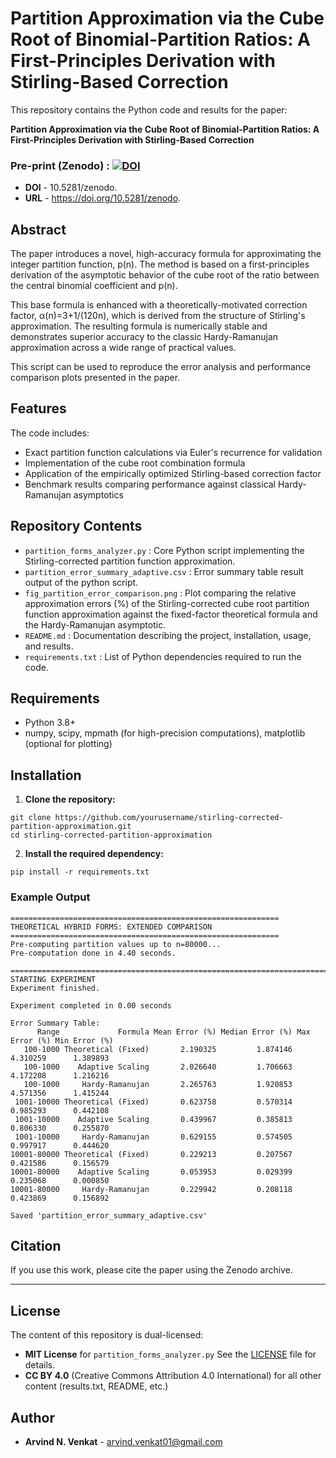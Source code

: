 # Partition Approximation via the Cube Root of Binomial-Partition Ratios: A First-Principles Derivation with Stirling-Based Correction

This repository contains the Python code and results for the paper:

**Partition Approximation via the Cube Root of Binomial-Partition Ratios: A First-Principles Derivation with Stirling-Based Correction**

### Pre-print (Zenodo) : [![DOI](https://zenodo.org/badge/DOI/10.5281/zenodo.17083711.svg)](https://doi.org/10.5281/zenodo.)
* **DOI** - 10.5281/zenodo.
* **URL** - https://doi.org/10.5281/zenodo.


## Abstract
The paper introduces a novel, high-accuracy formula for approximating the integer partition function, p(n). 
The method is based on a first-principles derivation of the asymptotic behavior of the cube root of the ratio between the central binomial coefficient and p(n).

This base formula is enhanced with a theoretically-motivated correction factor, α(n)=3+1/(120n), which is derived from the structure of Stirling's approximation. The resulting formula is numerically stable and demonstrates superior accuracy to the classic Hardy-Ramanujan approximation across a wide range of practical values.

This script can be used to reproduce the error analysis and performance comparison plots presented in the paper.

## Features
The code includes:
- Exact partition function calculations via Euler's recurrence for validation
- Implementation of the cube root combination formula
- Application of the empirically optimized Stirling-based correction factor
- Benchmark results comparing performance against classical Hardy-Ramanujan asymptotics

## Repository Contents
* `partition_forms_analyzer.py` : Core Python script implementing the Stirling-corrected partition function approximation.
* `partition_error_summary_adaptive.csv` : Error summary table result output of the python script.
* `fig_partition_error_comparison.png` : Plot comparing the relative approximation errors (%) of the Stirling-corrected cube root partition function approximation against the fixed-factor theoretical formula and the Hardy-Ramanujan asymptotic.
* `README.md` : Documentation describing the project, installation, usage, and results.
* `requirements.txt` : List of Python dependencies required to run the code.

## Requirements
- Python 3.8+
- numpy, scipy, mpmath (for high-precision computations), matplotlib (optional for plotting)

## Installation

1.  **Clone the repository:**
  ```
git clone https://github.com/yourusername/stirling-corrected-partition-approximation.git
cd stirling-corrected-partition-approximation
```

2.  **Install the required dependency:**
```
pip install -r requirements.txt
```
    
### Example Output

```
============================================================
THEORETICAL HYBRID FORMS: EXTENDED COMPARISON
============================================================
Pre-computing partition values up to n=80000...
Pre-computation done in 4.40 seconds.

================================================================================
STARTING EXPERIMENT
Experiment finished.

Experiment completed in 0.00 seconds

Error Summary Table:
      Range             Formula Mean Error (%) Median Error (%) Max Error (%) Min Error (%)
   100-1000 Theoretical (Fixed)       2.190325         1.874146      4.310259      1.389893
   100-1000    Adaptive Scaling       2.026640         1.706663      4.172208      1.216216
   100-1000     Hardy-Ramanujan       2.265763         1.920853      4.571356      1.415244
 1001-10000 Theoretical (Fixed)       0.623758         0.570314      0.985293      0.442108
 1001-10000    Adaptive Scaling       0.439967         0.385813      0.806330      0.255870
 1001-10000     Hardy-Ramanujan       0.629155         0.574505      0.997917      0.444620
10001-80000 Theoretical (Fixed)       0.229213         0.207567      0.421586      0.156579
10001-80000    Adaptive Scaling       0.053953         0.029399      0.235068      0.000850
10001-80000     Hardy-Ramanujan       0.229942         0.208118      0.423869      0.156892

Saved 'partition_error_summary_adaptive.csv'
```


## Citation

If you use this work, please cite the paper using the Zenodo archive.



---

## License

The content of this repository is dual-licensed:

- **MIT License** for `partition_forms_analyzer.py` See the [LICENSE](LICENSE) file for details.
- **CC BY 4.0** (Creative Commons Attribution 4.0 International) for all other content (results.txt, README, etc.)



## Author

- **Arvind N. Venkat** - [arvind.venkat01@gmail.com](mailto:arvind.venkat01@gmail.com)
